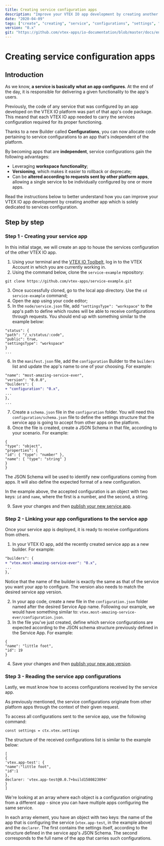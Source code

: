 ```yaml
---
title: Creating service configuration apps
description: "Improve your VTEX IO app development by creating another app which is solely dedicated to services configuration."
date: "2020-04-09"
tags: ["create", "creating", "service", "configurations", "settings", "apps"]
version: "0.x"
git: "https://github.com/vtex-apps/io-documentation/blob/master/docs/en/Recipes/store/creating-a-production-workspace.md"
---
```


# Creating service configuration apps

## Introduction

As we know, **a service is basically what an app configures**. At the end of the day, it is responsible for delivering a given functionality to the app's users.

Previously, the code of any service that was configured by an app developed on the VTEX IO platform was part of that app's code package. This meand that each VTEX IO app needed to carry the services configuration required for its proper functioning.

Thanks to a new Builder called **Configurations**, you can now allocate code pertaining to service configurations to an app that's independent of the platform.

By becoming apps that are **independent**, service configurations gain the following advantages:

- Leveraging **workspace functionality**;
- **Versioning**, which makes it easier to rollback or deprecate;
- Can be **altered according to requests sent by other platform apps**, allowing a single service to be individually configured by one or more apps. 

Read the instructions below to better understand how you can improve your VTEX IO app development by creating another app which is solely dedicated to services configuration.

## Step by step

### Step 1 - Creating your service app

In this initial stage, we will create an app to house the services configuration of the other VTEX IO app.

1. Using your terminal and the [VTEX IO Toolbelt](https://vtex.io/docs/recipes/development/vtex-io-cli-installation-and-command-reference/), log in to the VTEX Account in which you are currently working in.
2. Using the command below, clone the `service-example` repository:

```
git clone https://github.com/vtex-apps/service-example.git
```

3. Once successfully cloned, go to the local app directory. Use the `cd service-example` command;
4. Open the app using your code editor;
5. In the `node/service.json` file, add `"settingsType": "workspace"` to the app's path to define which routes will be able to receive configurations through requests. You should end up with something similar to the example below:

```
"status": {
"path": "/_v/status/:code",
"public": true,
"settingsType": "workspace"
}
...
```

6. In the `manifest.json` file, add the `configuration` Builder to the `builders` list and update the app's name to one of your choosing. For example:

``` diff
"name": "most-amazing-service-ever",
"version": "0.0.0",
"builders": {
+ "configuration": "0.x",
...
},
...
```

7. Create a `schema.json` file in the `configuration` folder. You will need this `configuration/schema.json` file to define the settings structure that the service app is going to accept from other apps on the platform.
8. Once the file is created, create a JSON Schema in that file, according to your scenario. For example:

```
{
"type": "object",
"properties": {
"id": { "type": "number" },
"name": { "type": "string" }
}
}
```

The JSON Schema will be used to identify new configurations coming from apps. It will also define the expected format of a new configuration. 

In the example above, the accepted configuration is an object with two keys: `id` and `name`, where the first is a number, and the second, a string.

9. Save your changes and then [publish your new service app](https://vtex.io/docs/recipes/development/publishing-an-app/).

### Step 2 - Linking your app configurations to the service app

Once your service app is deployed, it is ready to receive configurations from others. 

1. In your VTEX IO app, add the recently created service app as a new builder. For example:

```diff
"builders": {
+ "vtex.most-amazing-service-ever": "0.x",
...
},
```

Notice that the name of the builder is exactly the same as that of the service you want your app to configure. The version also needs to match the desired service app version.

2. In your app code, create a new file in the `configuration.json` folder named after the desired Service App name. Following our example, we would have something similar to: `vtex.most-amazing-service-ever/configuration.json`.
3. In the file you've just created, define which service configurations are expected according to the JSON schema structure previously defined in the Service App. For example:

```
{
"name": "little foot",
"id": 19
}
```

4. Save your changes and then [publish your new app version](https://vtex.io/docs/recipes/development/publishing-an-app/).
  
### Step 3 - Reading the service app configurations

Lastly, we must know how to access configurations received by the service app.

As previously mentioned, the service configurations originate from other platform apps through the context of their given request. 

To access all configurations sent to the service app, use the following command:

```
const settings = ctx.vtex.settings
```

The structure of the received configurations list is similar to the example below: 

```
[
{
'vtex.app-test': {
"name":"little foot",
"id":1
},
declarer: 'vtex.app-test@0.0.7+build1580823094'
}
]
```

We're looking at an array where each object is a configuration originating from a different app - since you can have multiple apps configuring the same service.

In each array element, you have an object with two keys: the name of the app that is configuring the service (`vtex.app-test`, in the example above) and the `declarer`. The first contains the settings itself, according to the structure defined in the service app's JSON Schema. The second corresponds to the full name of the app that carries such configurations.
